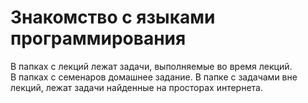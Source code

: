 # Знакомство с языками программирования  
В папках c лекций лежат задачи, выполняемые во время лекций.  
В папках с семенаров домашнее задание.
В папке с задачами вне лекций, лежат задачи найденные на просторах интернета.